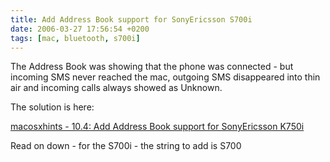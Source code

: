 ```yaml
---
title: Add Address Book support for SonyEricsson S700i
date: 2006-03-27 17:56:54 +0200
tags: [mac, bluetooth, s700i]
---
```


The Address Book was showing that the phone was connected - but incoming SMS never reached the mac, outgoing SMS disappeared into thin air and incoming calls always showed as Unknown.

The solution is here:

[macosxhints - 10.4: Add Address Book support for SonyEricsson K750i](http://hints.macworld.com/article.php?story=20050731124746116)

Read on down - for the S700i - the string to add is S700
